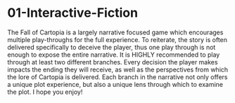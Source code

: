 # 01-Interactive-Fiction
The Fall of Cartopia is a largely narrative focused game which encourages multiple play-throughs for the full experience. To reiterate, the story is often delivered specifically to deceive the player, thus one play through is not enough to expose the entire narrative. It is HIGHLY recommended to play through at least two different branches. Every decision the player makes impacts the ending they will receive, as well as the perspectives from which the lore of Cartopia is delivered. Each branch in the narrative not only offers a unique plot experience, but also a unique lens through which to examine the plot. I hope you enjoy!
